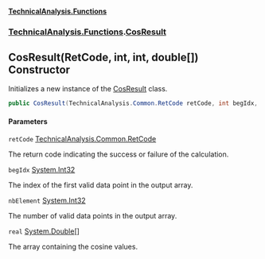 #### [TechnicalAnalysis\.Functions](Atypical.TechnicalAnalysis.Functions.md 'Atypical\.TechnicalAnalysis\.Functions')
### [TechnicalAnalysis\.Functions](Atypical.TechnicalAnalysis.Functions.md#TechnicalAnalysis.Functions 'TechnicalAnalysis\.Functions').[CosResult](CosResult.md 'TechnicalAnalysis\.Functions\.CosResult')

## CosResult\(RetCode, int, int, double\[\]\) Constructor

Initializes a new instance of the [CosResult](CosResult.md 'TechnicalAnalysis\.Functions\.CosResult') class\.

```csharp
public CosResult(TechnicalAnalysis.Common.RetCode retCode, int begIdx, int nbElement, double[] real);
```
#### Parameters

<a name='TechnicalAnalysis.Functions.CosResult.CosResult(TechnicalAnalysis.Common.RetCode,int,int,double[]).retCode'></a>

`retCode` [TechnicalAnalysis\.Common\.RetCode](https://docs.microsoft.com/en-us/dotnet/api/TechnicalAnalysis.Common.RetCode 'TechnicalAnalysis\.Common\.RetCode')

The return code indicating the success or failure of the calculation\.

<a name='TechnicalAnalysis.Functions.CosResult.CosResult(TechnicalAnalysis.Common.RetCode,int,int,double[]).begIdx'></a>

`begIdx` [System\.Int32](https://docs.microsoft.com/en-us/dotnet/api/System.Int32 'System\.Int32')

The index of the first valid data point in the output array\.

<a name='TechnicalAnalysis.Functions.CosResult.CosResult(TechnicalAnalysis.Common.RetCode,int,int,double[]).nbElement'></a>

`nbElement` [System\.Int32](https://docs.microsoft.com/en-us/dotnet/api/System.Int32 'System\.Int32')

The number of valid data points in the output array\.

<a name='TechnicalAnalysis.Functions.CosResult.CosResult(TechnicalAnalysis.Common.RetCode,int,int,double[]).real'></a>

`real` [System\.Double](https://docs.microsoft.com/en-us/dotnet/api/System.Double 'System\.Double')[\[\]](https://docs.microsoft.com/en-us/dotnet/api/System.Array 'System\.Array')

The array containing the cosine values\.